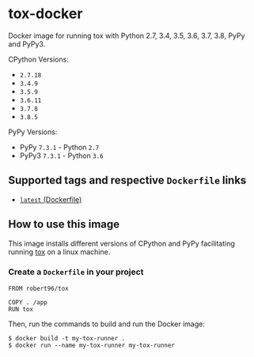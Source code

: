 # tox-docker

Docker image for running tox with Python 2.7, 3.4, 3.5, 3.6, 3.7, 3.8, PyPy and PyPy3.

CPython Versions:
  * `2.7.18`
  * `3.4.9`
  * `3.5.9`
  * `3.6.11`
  * `3.7.8`
  * `3.8.5`

PyPy Versions:
  * PyPy `7.3.1` - Python `2.7`
  * PyPy3 `7.3.1` - Python `3.6`

## Supported tags and respective `Dockerfile` links

* [`latest` (Dockerfile)](https://github.com/Robert-96/tox-docker/blob/master/Dockerfile)

## How to use this image

This image installs different versions of CPython and PyPy facilitating running [tox](https://tox.readthedocs.io/en/latest/) on a linux machine.

### Create a `Dockerfile` in your project

```
FROM robert96/tox

COPY . /app
RUN tox
```

Then, run the commands to build and run the Docker image:

```
$ docker build -t my-tox-runner .
$ docker run --name my-tox-runner my-tox-runner
```
